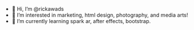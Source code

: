 - 👋 Hi, I’m @rickawads
- 👀 I’m interested in marketing, html design, photography, and media arts!
- 🌱 I’m currently learning spark ar, after effects, bootstrap.

<!---
rickawads/rickawads is a ✨ special ✨ repository because its `README.md` (this file) appears on your GitHub profile.
You can click the Preview link to take a look at your changes.
--->
